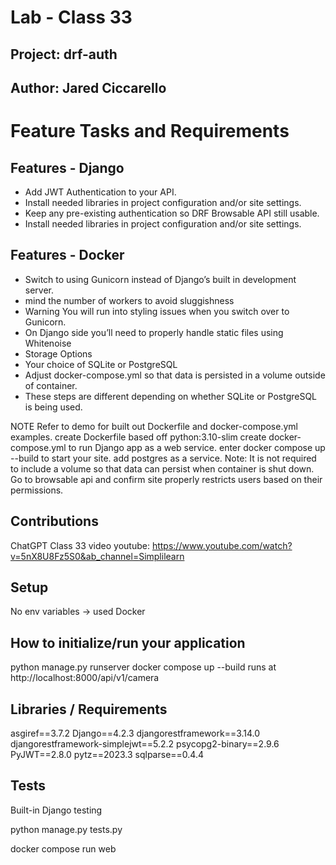 
# Lab - Class 33 
## Project: drf-auth
## Author: Jared Ciccarello

# Feature Tasks and Requirements
## Features - Django
- Add JWT Authentication to your API.
- Install needed libraries in project configuration and/or site settings.
- Keep any pre-existing authentication so DRF Browsable API still usable.
- Install needed libraries in project configuration and/or site settings.
## Features - Docker
- Switch to using Gunicorn instead of Django’s built in development server.
- mind the number of workers to avoid sluggishness
- Warning You will run into styling issues when you switch over to Gunicorn.
- On Django side you’ll need to properly handle static files using Whitenoise
- Storage Options
- Your choice of SQLite or PostgreSQL
- Adjust docker-compose.yml so that data is persisted in a volume outside of container.
- These steps are different depending on whether SQLite or PostgreSQL is being used.

NOTE Refer to demo for built out Dockerfile and docker-compose.yml examples.
create Dockerfile based off python:3.10-slim
create docker-compose.yml to run Django app as a web service.
enter docker compose up --build to start your site.
add postgres as a service. Note: It is not required to include a volume so that data can persist when container is shut down.
Go to browsable api and confirm site properly restricts users based on their permissions.
## Contributions
ChatGPT
Class 33 video
youtube: https://www.youtube.com/watch?v=5nX8U8Fz5S0&ab_channel=Simplilearn

## Setup
No env variables -> used Docker
## How to initialize/run your application
python manage.py runserver
docker compose up --build
runs at http://localhost:8000/api/v1/camera
## Libraries / Requirements

asgiref==3.7.2
Django==4.2.3
djangorestframework==3.14.0
djangorestframework-simplejwt==5.2.2
psycopg2-binary==2.9.6
PyJWT==2.8.0
pytz==2023.3
sqlparse==0.4.4


## Tests
Built-in Django testing

python manage.py tests.py



docker compose run web